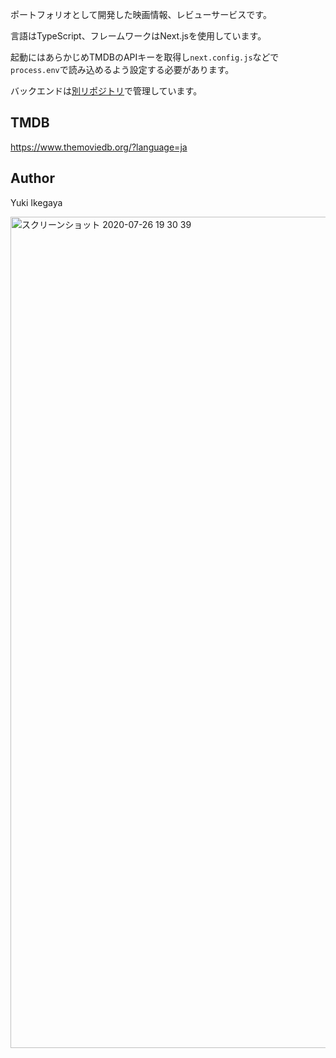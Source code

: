 ポートフォリオとして開発した映画情報、レビューサービスです。

言語はTypeScript、フレームワークはNext.jsを使用しています。

起動にはあらかじめTMDBのAPIキーを取得し`next.config.js`などで`process.env`で読み込めるよう設定する必要があります。

バックエンドは[別リポジトリ](https://github.com/ikeyu0806/movie-info-backend)で管理しています。

## TMDB
https://www.themoviedb.org/?language=ja

## Author
Yuki Ikegaya

<img width="1330" alt="スクリーンショット 2020-07-26 19 30 39" src="https://user-images.githubusercontent.com/30525452/88476879-bcde5780-cf76-11ea-85b5-46c5e7420d07.png">
